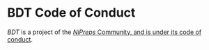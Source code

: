 # BDT Code of Conduct

*BDT* is a project of the
[*NiPreps* Community, and is under its code of conduct](https://www.nipreps.org/community/CODE_OF_CONDUCT/).
